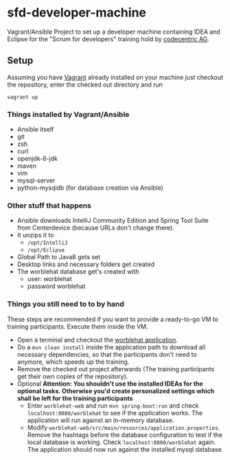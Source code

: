 # sfd-developer-machine
Vagrant/Ansible Project to set up a developer machine containing IDEA and Eclipse for the "Scrum for developers" training hold by [codecentric AG](https://www.codecentric.de).

## Setup
Assuming you have [Vagrant](https://www.vagrantup.com/) already installed on your machine just checkout the repository, enter the checked out directory and run

```vagrant up```

### Things installed by Vagrant/Ansible
  * Ansible itself
  * git
  * zsh
  * curl
  * openjdk-8-jdk
  * maven
  * vim
  * mysql-server
  * python-mysqldb (for database creation via Ansible)

### Other stuff that happens
  * Ansible downloads IntelliJ Community Edition and Spring Tool Suite from Centerdevice (because URLs don't change there).
  * It unzips it to
    * ```/opt/IntelliJ```
    * ```/opt/Eclipse```
  * Global Path to Java8 gets set
  * Desktop links and necessary folders get created
  * The worblehat database get's created with
    * user: worblehat
    * password worblehat

### Things you still need to to by hand
These steps are recommended if you want to provide a ready-to-go VM to training participants. Execute them inside the VM.
  * Open a terminal and checkout the [worblehat application](https://github.com/scrum-for-developers/worblehat).
  * Do a ```mvn clean install``` inside the application path to download all necessary dependencies, so that the participants don't need to anymore, which speeds up the training.
  * Remove the checked out project afterwards (The training participants get their own copies of the repository).
  * Optional **Attention: You shouldn't use the installed IDEAs for the optional tasks. Otherwise you'd create personalized settings which shall be left for the training participants**
    * Enter ```worblehat-web``` and run ```mvn spring-boot:run``` and check ```localhost:8080/worblehat``` to see if the application works. The application will run against an in-memory database.
    * Modify ```worblehat-web/src/main/resources/application.properties```.
    Remove the hashtags before the database configuration to test if the local database is working. Check  ```localhost:8080/worblehat``` again. The application should now run against the installed mysql database.
